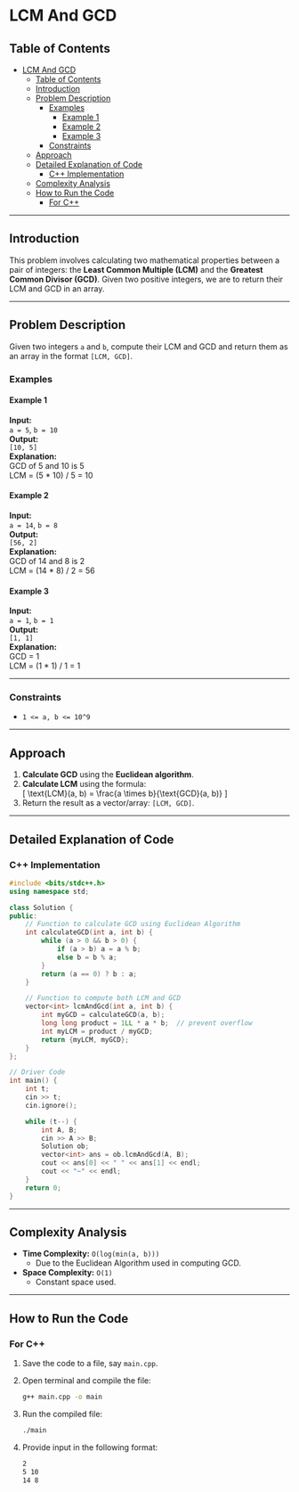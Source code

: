 # LCM And GCD

## Table of Contents

- [LCM And GCD](#lcm-and-gcd)
  - [Table of Contents](#table-of-contents)
  - [Introduction](#introduction)
  - [Problem Description](#problem-description)
    - [Examples](#examples)
      - [Example 1](#example-1)
      - [Example 2](#example-2)
      - [Example 3](#example-3)
    - [Constraints](#constraints)
  - [Approach](#approach)
  - [Detailed Explanation of Code](#detailed-explanation-of-code)
    - [C++ Implementation](#c-implementation)
  - [Complexity Analysis](#complexity-analysis)
  - [How to Run the Code](#how-to-run-the-code)
    - [For C++](#for-c)

---

## Introduction

This problem involves calculating two mathematical properties between a pair of integers: the **Least Common Multiple (LCM)** and the **Greatest Common Divisor (GCD)**. Given two positive integers, we are to return their LCM and GCD in an array.

---

## Problem Description

Given two integers `a` and `b`, compute their LCM and GCD and return them as an array in the format `[LCM, GCD]`.

### Examples

#### Example 1

**Input:**  
`a = 5`, `b = 10`  
**Output:**  
`[10, 5]`  
**Explanation:**  
GCD of 5 and 10 is 5  
LCM = (5 \* 10) / 5 = 10

#### Example 2

**Input:**  
`a = 14`, `b = 8`  
**Output:**  
`[56, 2]`  
**Explanation:**  
GCD of 14 and 8 is 2  
LCM = (14 \* 8) / 2 = 56

#### Example 3

**Input:**  
`a = 1`, `b = 1`  
**Output:**  
`[1, 1]`  
**Explanation:**  
GCD = 1  
LCM = (1 \* 1) / 1 = 1

---

### Constraints

- `1 <= a, b <= 10^9`

---

## Approach

1. **Calculate GCD** using the **Euclidean algorithm**.
2. **Calculate LCM** using the formula:  
   \[
   \text{LCM}(a, b) = \frac{a \times b}{\text{GCD}(a, b)}
   \]
3. Return the result as a vector/array: `[LCM, GCD]`.

---

## Detailed Explanation of Code

### C++ Implementation

```cpp
#include <bits/stdc++.h>
using namespace std;

class Solution {
public:
    // Function to calculate GCD using Euclidean Algorithm
    int calculateGCD(int a, int b) {
        while (a > 0 && b > 0) {
            if (a > b) a = a % b;
            else b = b % a;
        }
        return (a == 0) ? b : a;
    }

    // Function to compute both LCM and GCD
    vector<int> lcmAndGcd(int a, int b) {
        int myGCD = calculateGCD(a, b);
        long long product = 1LL * a * b;  // prevent overflow
        int myLCM = product / myGCD;
        return {myLCM, myGCD};
    }
};

// Driver Code
int main() {
    int t;
    cin >> t;
    cin.ignore();

    while (t--) {
        int A, B;
        cin >> A >> B;
        Solution ob;
        vector<int> ans = ob.lcmAndGcd(A, B);
        cout << ans[0] << " " << ans[1] << endl;
        cout << "~" << endl;
    }
    return 0;
}
```

---

## Complexity Analysis

- **Time Complexity:** `O(log(min(a, b)))`
  - Due to the Euclidean Algorithm used in computing GCD.
- **Space Complexity:** `O(1)`
  - Constant space used.

---

## How to Run the Code

### For C++

1. Save the code to a file, say `main.cpp`.
2. Open terminal and compile the file:

   ```bash
   g++ main.cpp -o main
   ```

3. Run the compiled file:

   ```bash
   ./main
   ```

4. Provide input in the following format:

   ```bash
   2
   5 10
   14 8
   ```
